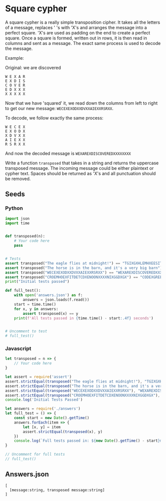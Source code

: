 # Square cypher

A square cypher is a really simple transposition cipher. It takes all the letters of a message, replaces ' 's with 'X's
and arranges the message into a perfect square. 'X's are used as padding on the end to create a perfect square. Once a
square is formed, written out in rows, it is then read in columns and sent as a message. The exact same process is used
to decode the message.

Example:

Original: we are discovered
```
W E X A R
E X D I S
C O V E R
E D X X X
X X X X X
```
Now that we have 'squared' it, we read down the columns from left to right to get our new message: `WECEXEXODXXDVXXAIEXXRSRXX`.

To decode, we follow exactly the same process:

```
W E C E X
E X O D X
X D V X X
A I E X X
R S R X X
```
And now the decoded message is `WEXAREXDISCOVEREDXXXXXXXX`

Write a function `transposed` that takes in a string and returns the uppercase transposed message. The incoming message could be
either plaintext or cypher text. Spaces should be returned as 'X's and all punctuation should be removed.

## Seeds
### Python
```python
import json
import time


def transposed(n):
    # Your code here
    pass


# Tests
assert transposed("The eagle flies at midnight!") == "TGIXGXHLEMHXEESITXXXXDXXEFANXXALTIXX"
assert transposed("The horse is in the barn, and it's a very big barn") == "TSNAXVGHEXRIEXEXTNTRBXIHXSYAHSEAXXROXXNABNRIBDXIX"
assert transposed("WECEXEXODXXDVXXAIEXXRSRXX") == "WEXAREXDISCOVEREDXXXXXXXX"
assert transposed("CROEMHOEXFITDETCDXENOONXXXXNIXGGDXGX") == "CODEXGREENXGOXTOXDEFCONXMIDNIGHTXXXX"
print("Initial tests passed")

def full_test():
    with open('answers.json') as f:
        answers = json.loads(f.read())
    start = time.time()
    for x, y in answers:
        assert transposed(x) == y
    print(f'All tests passed in {time.time() - start:.4f} seconds')


# Uncomment to test
# full_test()

```

### Javascript
```javascript
let transposed = n => {
    // Your code here
}

let assert = require('assert')
assert.strictEqual(transposed("The eagle flies at midnight!"), "TGIXGXHLEMHXEESITXXXXDXXEFANXXALTIXX")
assert.strictEqual(transposed("The horse is in the barn, and it's a very big barn"), "TSNAXVGHEXRIEXEXTNTRBXIHXSYAHSEAXXROXXNABNRIBDXIX")
assert.strictEqual(transposed("WECEXEXODXXDVXXAIEXXRSRXX"), "WEXAREXDISCOVEREDXXXXXXXX")
assert.strictEqual(transposed("CROEMHOEXFITDETCDXENOONXXXXNIXGGDXGX"), "CODEXGREENXGOXTOXDEFCONXMIDNIGHTXXXX")
console.log('Initial Tests Passed')

let answers = require('./answers')
let full_test = () => {
    const start = new Date().getTime()
    answers.forEach(item => {
        let [x, y] = item
        assert.strictEqual(transposed(x), y)
    })
    console.log(`Full tests passed in: ${new Date().getTime() - start}ms`)
}

// Uncomment for full tests
// full_test()
```


## Answers.json
```
[
  [message:string, transposed message:string]
]
```
